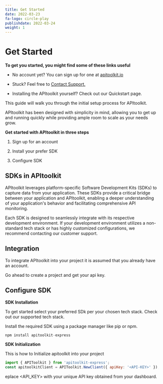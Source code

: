 ```yaml
---
title: Get Started
date: 2022-03-23
fa-logo: circle-play 
publishdate: 2022-03-24
weight: 1
---
```


# Get Started

**To get you started, you might find some of these links useful**

- No account yet? You can sign up for one at [apitoolkit.io](https://apitoolkit.io/)

- Stuck? Feel free to [Contact Support.](hello@apitoolkit.io)

- Installing the APItoolkit yourself? Check out our Quickstart page.


This guide will walk you through the initial setup process for APItoolkit.  

APItoolkit has been designed with simplicity in mind, allowing you to get up and running quickly while providing ample room to scale as your needs grow.

**Get started with APItoolkit in three steps**

1. Sign up for an account
  
2.  Install your prefer SDK
  
3. Configure SDK

## SDKs in APItoolkit

APItoolkit leverages platform-specific Software Development Kits (SDKs) to capture data from your application. These SDKs provide a critical bridge between your application and APItoolkit, enabling a deeper understanding of your application's behavior and facilitating comprehensive API monitoring.

Each SDK is designed to seamlessly integrate with its respective development environment. If your development environment utilizes a non-standard tech stack or has highly customized configurations, we recommend contacting our customer support.

## Integration

To integrate APItoolkit into your project it is assumed that you already have an account. 

Go ahead to create a project and get your api key. 

## Configure SDK

**SDK Installation**

To get started select your preferred SDk per your chosen tech stack. Check out our supported tech stack.

Install the required SDK using a package manager like pip or npm.

```js
npm install apitoolkit-express
```

**SDK Initialization**

This is how to Initialize apitoolkit into your project

```js
import { APIToolkit } from 'apitoolkit-express';
const apitoolkitClient = APIToolkit.NewClient({ apiKey: '<API-KEY>' });
```

eplace <API_KEY> with your unique API key obtained from your dashboard.


